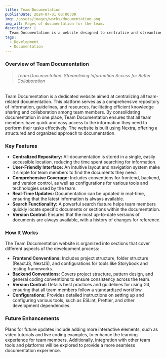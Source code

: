 ```yaml
---
title: Team Documentation
publishDate: 2024-07-01 00:00:00
img: /assets/images/works/documentation.png
img_alt: Pages of documentation for the team.
description: |
  Team Documentation is a website designed to centralize and streamline the documentation process for the team, providing easy access to all necessary information and resources.
tags:
  - Development
  - Documentation
---
```


### Overview of Team Documentation

> ###### Team Documentation: Streamlining Information Access for Better Collaboration

Team Documentation is a dedicated website aimed at centralizing all team-related documentation. This platform serves as a comprehensive repository of information, guidelines, and resources, facilitating efficient knowledge sharing and collaboration among team members. By consolidating documentation in one place, Team Documentation ensures that all team members have quick and easy access to the information they need to perform their tasks effectively. The website is built using Nextra, offering a structured and organized approach to documentation.

### Key Features

- **Centralized Repository:** All documentation is stored in a single, easily accessible location, reducing the time spent searching for information.
- **User-Friendly Interface:** An intuitive layout and navigation system make it simple for team members to find the documents they need.
- **Comprehensive Coverage:** Includes conventions for frontend, backend, and version control, as well as configurations for various tools and technologies used by the team.
- **Real-Time Updates:** Documentation can be updated in real-time, ensuring that the latest information is always available.
- **Search Functionality:** A powerful search feature helps team members quickly locate specific documents or sections within the documentation.
- **Version Control:** Ensures that the most up-to-date versions of documents are always available, with a history of changes for reference.

### How It Works

The Team Documentation website is organized into sections that cover different aspects of the development process:
- **Frontend Conventions:** Includes project structure, folder structure (ReactJS, NextJS), and configurations for tools like Storybook and testing frameworks.
- **Backend Conventions:** Covers project structure, pattern design, and general coding conventions to ensure consistency across the team.
- **Version Control:** Details best practices and guidelines for using Git, ensuring that all team members follow a standardized workflow.
- **Configurations:** Provides detailed instructions on setting up and configuring various tools, such as ESLint, Prettier, and other development dependencies.

### Future Enhancements

Plans for future updates include adding more interactive elements, such as video tutorials and live coding examples, to enhance the learning experience for team members. Additionally, integration with other team tools and platforms will be explored to provide a more seamless documentation experience.

